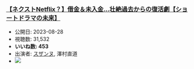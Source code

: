 ### [【ネクストNetflix？】借金＆未入金...壮絶過去からの復活劇【ショートドラマの未来】](https://www.youtube.com/watch?v=-TFt_x-ryX4)
-   公開日: 2023-08-28
-   視聴数: 31,532
-   **いいね数: 453**
-   出演者: [スザンヌ](/rehacq_fan/people/スザンヌ "wikilink"), 澤村直道
- [![](https://img.youtube.com/vi/-TFt_x-ryX4/hqdefault.jpg)](https://www.youtube.com/watch?v=-TFt_x-ryX4)
